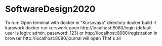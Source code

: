 # SoftwareDesign2020
To run:
Open terminal with docker in "Kursovaya" directory
docker build -t kurswork
docker run kurswork
open http://localhost:8080/login (default user is login: admin, password: 123) or http://localhost:8080/registration in browser
http://localhost:8080/journal will open
That`s all



